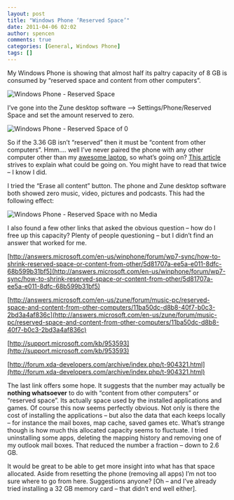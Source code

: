 ```yaml
---
layout: post
title: "Windows Phone ‘Reserved Space’"
date: 2011-04-06 02:02
author: spencen
comments: true
categories: [General, Windows Phone]
tags: []
---
```



My Windows Phone is showing that almost half its paltry capacity of 8 GB is consumed by “reserved space and content from other computers”.
  

![Windows Phone - Reserved Space](/images/Windows%20Phone%20-%20Reserved%20Space_3.png "Windows Phone - Reserved Space")
  

I’ve gone into the Zune desktop software –&gt; Settings/Phone/Reserved Space and set the amount reserved to zero.
  

![Windows Phone - Reserved Space of 0](/images/Windows%20Phone%20-%20Reserved%20Space%20of%200_3.png "Windows Phone - Reserved Space of 0")
  

So if the 3.36 GB isn’t “reserved” then it must be “content from other computers”. Hmm…. well I’ve never paired the phone with any other computer other than my [awesome laptop](http://blog.spencen.com/2010/04/06/new-laptop-ndash-sony-z-series.aspx), so what’s going on? [This article](http://zuneinsider.com/archive/2009/01/31/demystifying-quot-reserved-space-and-content-from-other-computers-if-any-quot.aspx) strives to explain what could be going on. You might have to read that twice – I know I did.
  

I tried the “Erase all content” button. The phone and Zune desktop software both showed zero music, video, pictures and podcasts. This had the following effect:
  

![Windows Phone - Reserved Space with no Media](/images/Windows%20Phone%20-%20Reserved%20Space%20with%20no%20Media_3.png "Windows Phone - Reserved Space with no Media")
  

I also found a few other links that asked the obvious question – how do I free up this capacity? Plenty of people questioning – but I didn’t find an answer that worked for me.
  

[http://answers.microsoft.com/en-us/winphone/forum/wp7-sync/how-to-shrink-reserved-space-or-content-from-other/5d81707a-ee5a-e011-8dfc-68b599b31bf5](http://answers.microsoft.com/en-us/winphone/forum/wp7-sync/how-to-shrink-reserved-space-or-content-from-other/5d81707a-ee5a-e011-8dfc-68b599b31bf5)
  

[http://answers.microsoft.com/en-us/zune/forum/music-pc/reserved-space-and-content-from-other-computers/11ba50dc-d8b8-40f7-b0c3-2bd3a4af836c](http://answers.microsoft.com/en-us/zune/forum/music-pc/reserved-space-and-content-from-other-computers/11ba50dc-d8b8-40f7-b0c3-2bd3a4af836c)
  

[http://support.microsoft.com/kb/953593](http://support.microsoft.com/kb/953593)
  

[http://forum.xda-developers.com/archive/index.php/t-904321.html](http://forum.xda-developers.com/archive/index.php/t-904321.html)
  

The last link offers some hope. It suggests that the number may actually be **nothing whatsoever** to do with “content from other computers” or “reserved space”. Its actually space used by the installed applications and games. Of course this now seems perfectly obvious. Not only is there the cost of installing the applications – but also the data that each keeps locally – for instance the mail boxes, map cache, saved games etc. What’s strange though is how much this allocated capacity seems to fluctuate. I tried uninstalling some apps, deleting the mapping history and removing one of my outlook mail boxes. That reduced the number a fraction – down to 2.6 GB.
  

It would be great to be able to get more insight into what has that space allocated. Aside from resetting the phone (removing all apps) I’m not too sure where to go from here. Suggestions anyone? [Oh – and I’ve already tried installing a 32 GB memory card – that didn’t end well either].


